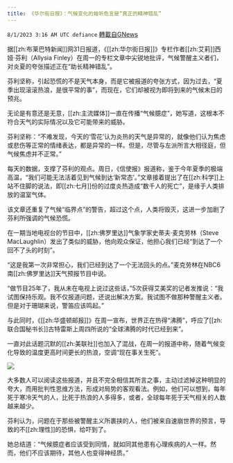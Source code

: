 ```yaml
---
title: 《华尔街日报》：气候变化的耸听危言是“真正的精神错乱”
---
```

`8/1/2023 3:16 AM UTC defiance` [轉載自GNews](https://gnews.org/articles/1507447)

据[[zh:布莱巴特新闻]]网31日报道，《[[zh:华尔街日报]]》专栏作者[[zh:艾莉]]西娅·芬利（Allysia Finley）在周一的专栏文章中尖锐地批评，气候警醒主义者们，对炎夏的夸张描述正在“助长精神错乱”。

芬利坚称，引起恐慌的不是天气本身，而是它被报道的夸张方式，因为过去，“夏季出现滚滚热浪，是很平常的事”，而现在，它们却被视为即将到来的气候末日的预兆。

无论是有意还是无意，[[zh:主流媒体]]一直在传播“气候臆症”，她写道，这根本不符合天气的实际情况以及它可能带来的威胁。

芬利坚称：“不难发现，今天的‘雪花’认为炎热的天气是异常的，就像他们认为焦虑或悲伤等正常的情绪表达，都是异常的一样。但是，尽管与左派所言大相径庭，但气候焦虑并不正常。”

每天的数据，支撑了芬利的观点。周日，《信使报》报道称，鉴于今年夏季的极端高温，“我们可能无法活着见到气候到达‘新常态’。”文章接着提出了在[[zh:科学]]上站不住脚的说法，即[[zh:七月]]份的过度炎热造成“数千人的死亡”，是缘于人类排放的温室气体。

该文章还重复了气候“临界点”的警告，超过这个点，人类将毁灭，这进一步加剧了芬利所强调的气候恐慌。

在一期当地电视台的节目中，[[zh:佛罗里达]]气象学家史蒂夫·麦克劳林（Steve MacLaughlin）发出了类似的威胁，他向观众保证，他担心我们已经“到达了一个回不了头的时刻”。

“这是我第一次非常担心，我们已经到达了一个无法回头的点。”麦克劳林在NBC6南[[zh:佛罗里达]]天气预报节目中说。

“做节目25年了，我从未在电视上说过这些话，”5次获得艾美奖的记者发推说：“我试图保持乐观。我不仅报道问题，还说出解决方案。我试图不做那种警醒主义者。但是对于珊瑚来说，警笛应该鸣起。”

与此同时，《[[zh:华盛顿邮报]]》在周一宣布，世界正在热得“沸腾”，呼应了[[zh:联合国秘书长]]古特雷斯上周四所说的“全球沸腾的时代已经到来”。

一直对此话题沉默的[[zh:美联社]]也加入了混战，在周一的报道中称，随着气候变化导致的温度更高时间更长的热浪，空调“现在事关生死”。

![](https://ipfs.gnews.org/ipfs/Qmb2dsbmw8YZCxoS6tqND21jNqPnjhgaYtHBLs1YzFUnu8?filename=cartoon_16_13.jpg)

大多数人可以阅读这些报道，并且不完全相信其所言之事，主动过滤掉这种明显的夸大，而用批判性思维方法，形成对局势的客观看法。例如，他们可以想到，每年死于寒冷天气的人，比死于热浪的人多得多，或者，全球每年死于天气相关的人数越来越少。

芬利认为，问题在于那些被警醒主义所裹挟的人，他们被来自速崩世界的预言，导致的不[[zh:理性]]的恐惧，给吓到了。

她总结道：“气候臆症者应该受到同情，就如同其他患有心理疾病的人一样。然而，他们不应该期待，其他人也变得神经质。”

